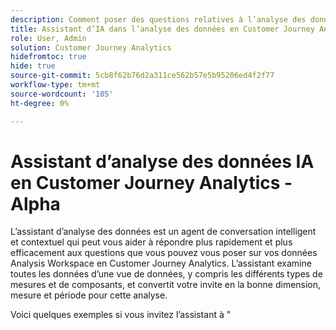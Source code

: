 ```yaml
---
description: Comment poser des questions relatives à l’analyse des données dans la documentation du Customer Journey Analytics
title: Assistant d’IA dans l’analyse des données en Customer Journey Analytics
role: User, Admin
solution: Customer Journey Analytics
hidefromtoc: true
hide: true
source-git-commit: 5cb8f62b76d2a311ce562b57e5b95206ed4f2f77
workflow-type: tm+mt
source-wordcount: '105'
ht-degree: 0%

---
```



# Assistant d’analyse des données IA en Customer Journey Analytics - Alpha

L’assistant d’analyse des données est un agent de conversation intelligent et contextuel qui peut vous aider à répondre plus rapidement et plus efficacement aux questions que vous pouvez vous poser sur vos données Analysis Workspace en Customer Journey Analytics. L’assistant examine toutes les données d’une vue de données, y compris les différents types de mesures et de composants, et convertit votre invite en la bonne dimension, mesure et période pour cette analyse.

Voici quelques exemples si vous invitez l’assistant à &quot;

